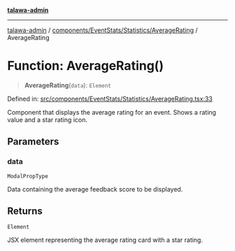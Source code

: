 [**talawa-admin**](../../../../../README.md)

***

[talawa-admin](../../../../../README.md) / [components/EventStats/Statistics/AverageRating](../README.md) / AverageRating

# Function: AverageRating()

> **AverageRating**(`data`): `Element`

Defined in: [src/components/EventStats/Statistics/AverageRating.tsx:33](https://github.com/gautam-divyanshu/talawa-admin/blob/2490b2ea9583ec972ca984b1d93932def1c9f92b/src/components/EventStats/Statistics/AverageRating.tsx#L33)

Component that displays the average rating for an event.
Shows a rating value and a star rating icon.

## Parameters

### data

`ModalPropType`

Data containing the average feedback score to be displayed.

## Returns

`Element`

JSX element representing the average rating card with a star rating.
